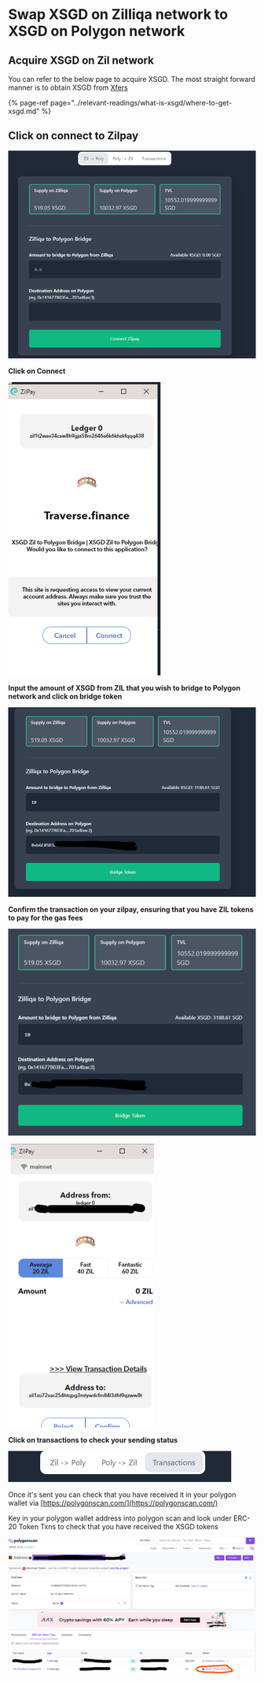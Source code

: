 # Swap XSGD on Zilliqa network to XSGD on Polygon network

## Acquire XSGD on Zil network 

You can refer to the below page to acquire XSGD. The most straight forward manner is to obtain XSGD from [Xfers](www.xfers.com)

{% page-ref page="../relevant-readings/what-is-xsgd/where-to-get-xsgd.md" %}



## Click on connect to Zilpay 

![](../.gitbook/assets/image%20%2826%29.png)



**Click on Connect**

![](../.gitbook/assets/image%20%2824%29.png)



**Input the amount of XSGD from ZIL that you wish to bridge to Polygon network and click on bridge token**

![](../.gitbook/assets/image%20%2821%29.png)



**Confirm the transaction on your zilpay, ensuring that you have ZIL tokens to pay for the gas fees**

![](../.gitbook/assets/image%20%2827%29.png)



![](../.gitbook/assets/image%20%2818%29.png)

**Click on transactions to check your sending status**

![](../.gitbook/assets/image.png)



Once it's sent you can check that you have received it in your polygon wallet via [https://polygonscan.com/](https://polygonscan.com/) 

Key in your polygon wallet address into polygon scan and look under ERC-20 Token Txns to check that you have received the XSGD tokens 

![](../.gitbook/assets/image%20%286%29.png)

